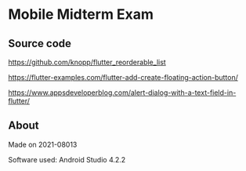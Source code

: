 # Mobile Midterm Exam

## Source code
https://github.com/knopp/flutter_reorderable_list

https://flutter-examples.com/flutter-add-create-floating-action-button/

https://www.appsdeveloperblog.com/alert-dialog-with-a-text-field-in-flutter/

## About
Made on 2021-08013

Software used: Android Studio 4.2.2